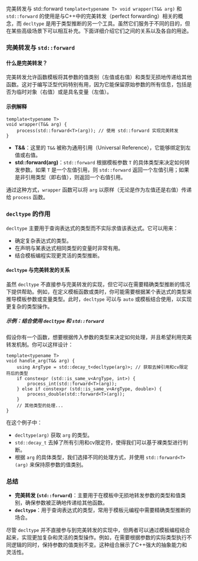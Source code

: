 完美转发与 std::forward
`template<typename T> void wrapper(T&& arg)` 和 `std::forward` 的使用是与C++中的完美转发（perfect forwarding）相关的概念，而 `decltype` 是用于类型推断的另一个工具。虽然它们服务于不同的目的，但在某些高级场景下可以相互补充。下面详细介绍它们之间的关系以及各自的用途。

### 完美转发与 `std::forward`

#### 什么是完美转发？

完美转发允许函数模板将其参数的值类别（左值或右值）和类型无损地传递给其他函数。这对于编写泛型代码特别有用，因为它能保留原始参数的所有信息，包括是否为临时对象（右值）或是具名变量（左值）。

#### 示例解释


	template<typename T>
	void wrapper(T&& arg) {
	    process(std::forward<T>(arg)); // 使用 std::forward 实现完美转发
	}


- **T&&**：这里的 `T&&` 被称为通用引用（Universal Reference），它能够绑定到左值或右值。
- **std::forward<T>(arg)**：`std::forward` 根据模板参数 `T` 的具体类型来决定如何转发参数。如果 `T` 是一个左值引用，则 `std::forward` 返回一个左值引用；如果是非引用类型（即右值），则返回一个右值引用。

通过这种方式，`wrapper` 函数可以将 `arg` 以原样（无论是作为左值还是右值）传递给 `process` 函数。

### `decltype` 的作用

`decltype` 主要用于查询表达式的类型而不实际求值该表达式。它可以用来：

- 确定复杂表达式的类型。
- 在声明与某表达式相同类型的变量时非常有用。
- 结合模板编程实现更灵活的类型推断。

#### `decltype` 与完美转发的关系

虽然 `decltype` 不直接参与完美转发的实现，但它可以在需要精确类型推断的情况下提供帮助。例如，在定义模板函数或类时，你可能需要根据某个表达式的类型来推导模板参数或变量类型。此时，`decltype` 可以与 `auto` 或模板结合使用，以实现更复杂的类型操作。

##### 示例：结合使用 `decltype` 和 `std::forward`

假设你有一个函数，想要根据传入参数的类型来决定如何处理，并且希望利用完美转发机制。你可以这样设计：


	template<typename T>
	void handle_arg(T&& arg) {
	    using ArgType = std::decay_t<decltype(arg)>; // 获取去掉引用和cv限定符后的类型
	    if constexpr (std::is_same_v<ArgType, int>) {
	        process_int(std::forward<T>(arg));
	    } else if constexpr (std::is_same_v<ArgType, double>) {
	        process_double(std::forward<T>(arg));
	    }
	    // 其他类型的处理...
	}


在这个例子中：

- `decltype(arg)` 获取 `arg` 的类型。
- `std::decay_t` 去掉了所有引用和cv限定符，使得我们可以基于裸类型进行判断。
- 根据 `arg` 的具体类型，我们选择不同的处理方式，并使用 `std::forward<T>(arg)` 来保持原参数的值类别。

### 总结

- **完美转发 (`std::forward`)**：主要用于在模板中无损地转发参数的类型和值类别，确保参数被正确地传递给其他函数。
- **`decltype`**：用于查询表达式的类型，常用于模板元编程中需要精确类型推断的场合。

尽管 `decltype` 并不直接参与到完美转发的实现中，但两者可以通过模板编程结合起来，实现更加复杂和灵活的类型操作。例如，在需要根据参数的实际类型执行不同逻辑的同时，保持参数的值类别不变。这种组合展示了C++强大的抽象能力和灵活性。